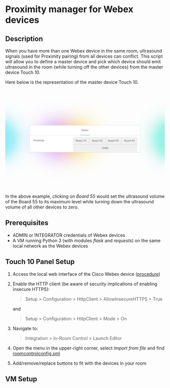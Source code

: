 # Proximity manager for Webex devices

## Description

When you have more than one Webex device in the same room, ultrasound signals (used for Proximity pairing) from all devices can conflict. This script will allow you to define a master device and pick which device should emit ultrasound in the room (while turning off the other devices) from the master device Touch 10.

Here below is the representation of the master device Touch 10.

![](./touch10.png)

In the above example, clicking on *Board 55* would set the ultrasound volume of the Board 55 to its maximum level while turning down the ultrasound volume of all other devices to zero.


## Prerequisites

- ADMIN or INTEGRATOR credentials of Webex devices
- A VM running Python 3 (with modules *flask* and *requests*) on the same local network as the Webex devices


## Touch 10 Panel Setup

1. Access the local web interface of the Cisco Webex device ([procedure](https://help.webex.com/en-us/n5pqqcm/Advanced-Settings-for-Room-and-Desk-Devices))
2. Enable the HTTP client (be aware of security implications of enabling insecure HTTPS):
     > Setup > Configuration > HttpClient > AllowInsecureHTTPS > True

     and

     > Setup > Configuration > HttpClient > Mode > On
3. Navigate to:
     > Integration > In-Room Control > Launch Editor

4. Open the menu in the upper-right corner, select *Import from file* and find [roomcontrolconfig.xml](./roomcontrolconfig.xml)
5. Add/remove/replace buttons to fit with the devices in your room

## VM Setup




